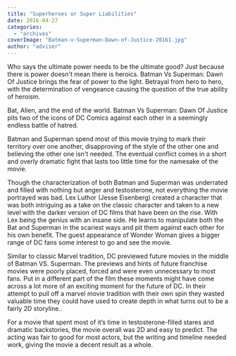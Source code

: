 ```yaml
---
title: "Superheroes or Super Liabilities"
date: 2016-04-27
categories: 
  - "archives"
coverImage: "Batman-v-Superman-Dawn-of-Justice-20161.jpg"
author: "adviser"
---
```


Who says the ultimate power needs to be the ultimate good? Just because there is power doesn't mean there is heroics. Batman Vs Superman: Dawn Of Justice brings the fear of power to the light. Betrayal from hero to hero, with the determination of vengeance causing the question of the true ability of heroism.

Bat, Alien, and the end of the world. Batman Vs Superman: Dawn Of Justice pits two of the icons of DC Comics against each other in a seemingly endless battle of hatred.

Batman and Superman spend most of this movie trying to mark their territory over one another, disapproving of the style of the other one and believing the other one isn't needed. The eventual conflict comes in a short and overly dramatic fight that lasts too little time for the namesake of the movie.

Though the characterization of both Batman and Superman was underrated and filled with nothing but anger and testosterone, not everything the movie portrayed was bad. Lex Luthor (Jesse Eisenberg) created a character that was both intriguing as a take on the classic character and taken to a new level with the darker version of DC films that have been on the rise. With Lex being the genius with an insane side. He learns to manipulate both the Bat and Superman in the scariest ways and pit them against each other for his own benefit. The guest appearance of Wonder Woman gives a bigger range of DC fans some interest to go and see the movie.

Similar to classic Marvel tradition, DC previewed future movies in the middle of Batman VS. Superman. The previews and hints of future franchise movies were poorly placed, forced and were even unnecessary to most fans. Put in a different part of the film these moments might have come across a lot more of an exciting moment for the future of DC. In their attempt to pull off a marvel movie tradition with their own spin they wasted valuable time they could have used to create depth in what turns out to be a fairly 2D storyline..

For a movie that spent most of it’s time in testosterone-filled stares and dramatic backstories, the movie overall was 2D and easy to predict. The acting was fair to good for most actors, but the writing and timeline needed work, giving the movie a decent result as a whole.
